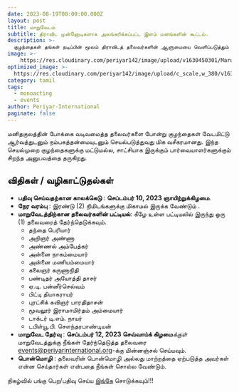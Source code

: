 ```yaml
---
date: 2023-08-19T00:00:00.000Z
layout: post
title: மாறுவேடம்
subtitle: திராவிட முன்னோடிகளாக அலங்கரிக்கப்பட்ட இளம் மனங்களின் கூட்டம். 
description: >-
  குழந்தைகள் தங்கள் நடிப்பின் மூலம் திராவிடத் தலைவர்களின் ஆளுமையை வெளிப்படுத்தும் மாறுவேட போட்டி.  
image: >-
    https://res.cloudinary.com/periyar142/image/upload/v1630450301/Maruvedam_ppgszl.jpg
optimized_image: >-
  https://res.cloudinary.com/periyar142/image/upload/c_scale,w_380/v1630450301/Maruvedam_ppgszl.jpg
category: tamil
tags:
  - monoacting
  - events
author: Periyar-International
paginate: false
---
```



மனிதகுலத்தின் போக்கை வடிவமைத்த தலைவர்களை போன்று குழந்தைகள் வேடமிட்டு ஆர்வத்துடனும் நம்பகத்தன்மையுடனும் செயல்படுத்துவது மிக வசீகரமானது. இந்த செயல்முறை குழந்தைகளுக்கு மட்டுமல்ல, சாட்சியாக இருக்கும் பார்வையாளர்களுக்கும் சிறந்த அனுபவத்தை தருகிறது.
 

## **விதிகள் / வழிகாட்டுதல்கள்**
* **பதிவு செய்வதற்கான காலக்கெடு** : **செப்டம்பர் 10, 2023 ஞாயிற்றுக்கிழமை**.
* **நேர வரம்பு** : இரண்டு (2) நிமிடங்களுக்கு மிகாமல் இருக்க வேண்டும் .
* **மாறுவேடத்திற்கான தலைவர்களின் பட்டியல்**: கீழே உள்ள பட்டியலில் இருந்து ஒரு (1) தலைவரைத் தேர்ந்தெடுக்கவும்.
    * தந்தை பெரியார்
    * அறிஞர் அண்ணா
    * அண்ணல் அம்பேத்கர்
    * அன்னை நாகம்மையார்
    * அன்னை மணியம்மையார்
    * கலைஞர் கருணாநிதி
    * பண்டிதர் அயோத்தி தாசர்
    * ஏ.டி. பன்னீர்செல்வம்
    * பிட்டி தியாகராயர்
    * புரட்சிக் கவிஞர் பாரதிதாசன்
    * மூவலூர் இராமாமிர்தம் அம்மையார்
    * டாக்டர் டி.எம். நாயர்
    * டபிள்யூ.பி. சௌந்தரபாண்டியன்
* **மாறுவேட தேர்வு** : **செப்டம்பர் 12, 2023 செவ்வாய்க் கிழமை***க்குள்* மாறுவேடத்துக்கு நீங்கள் தேர்ந்தெடுத்த தலைவரை [events@periyarinternational.org](mailto:events@periyarinternational.org)-க்கு மின்னஞ்சல் செய்யவும்.
* **பொன்மொழி** : தலைவரின் பொன்மொழி அல்லது மாற்றத்தை ஏற்படுத்த அவர்கள் என்ன செய்தார்கள் என்பதை நீங்கள் சொல்ல வேண்டும்.
   
நிகழ்வில் பங்கு பெற/பதிவு செய்ய [இங்கே](/tamil-register/) சொடுக்கவும்!!!
